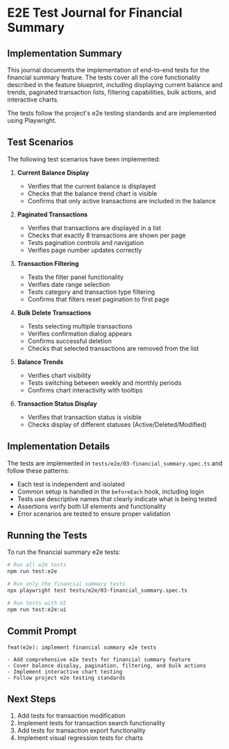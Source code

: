# E2E Test Journal for Financial Summary

## Implementation Summary

This journal documents the implementation of end-to-end tests for the financial summary feature. The tests cover all the core functionality described in the feature blueprint, including displaying current balance and trends, paginated transaction lists, filtering capabilities, bulk actions, and interactive charts.

The tests follow the project's e2e testing standards and are implemented using Playwright.

## Test Scenarios

The following test scenarios have been implemented:

1. **Current Balance Display**
   - Verifies that the current balance is displayed
   - Checks that the balance trend chart is visible
   - Confirms that only active transactions are included in the balance

2. **Paginated Transactions**
   - Verifies that transactions are displayed in a list
   - Checks that exactly 8 transactions are shown per page
   - Tests pagination controls and navigation
   - Verifies page number updates correctly

3. **Transaction Filtering**
   - Tests the filter panel functionality
   - Verifies date range selection
   - Tests category and transaction type filtering
   - Confirms that filters reset pagination to first page

4. **Bulk Delete Transactions**
   - Tests selecting multiple transactions
   - Verifies confirmation dialog appears
   - Confirms successful deletion
   - Checks that selected transactions are removed from the list

5. **Balance Trends**
   - Verifies chart visibility
   - Tests switching between weekly and monthly periods
   - Confirms chart interactivity with tooltips

6. **Transaction Status Display**
   - Verifies that transaction status is visible
   - Checks display of different statuses (Active/Deleted/Modified)

## Implementation Details

The tests are implemented in `tests/e2e/03-financial_summary.spec.ts` and follow these patterns:

- Each test is independent and isolated
- Common setup is handled in the `beforeEach` hook, including login
- Tests use descriptive names that clearly indicate what is being tested
- Assertions verify both UI elements and functionality
- Error scenarios are tested to ensure proper validation

## Running the Tests

To run the financial summary e2e tests:

```bash
# Run all e2e tests
npm run test:e2e

# Run only the financial summary tests
npx playwright test tests/e2e/03-financial_summary.spec.ts

# Run tests with UI
npm run test:e2e:ui
```

## Commit Prompt

```
feat(e2e): implement financial summary e2e tests

- Add comprehensive e2e tests for financial summary feature
- Cover balance display, pagination, filtering, and bulk actions
- Implement interactive chart testing
- Follow project e2e testing standards
```

## Next Steps

1. Add tests for transaction modification
2. Implement tests for transaction search functionality
3. Add tests for transaction export functionality
4. Implement visual regression tests for charts 